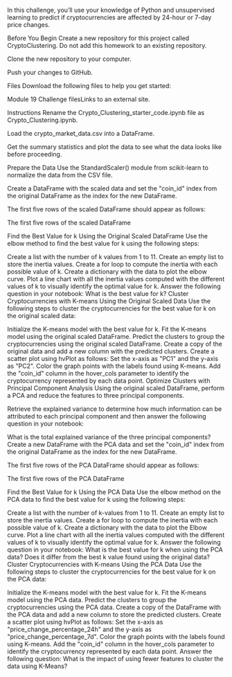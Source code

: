 In this challenge, you’ll use your knowledge of Python and unsupervised learning to predict if cryptocurrencies are affected by 24-hour or 7-day price changes.

Before You Begin
Create a new repository for this project called CryptoClustering. Do not add this homework to an existing repository.

Clone the new repository to your computer.

Push your changes to GitHub.

Files
Download the following files to help you get started:

Module 19 Challenge filesLinks to an external site.

Instructions
Rename the Crypto_Clustering_starter_code.ipynb file as Crypto_Clustering.ipynb.

Load the crypto_market_data.csv into a DataFrame.

Get the summary statistics and plot the data to see what the data looks like before proceeding.

Prepare the Data
Use the StandardScaler() module from scikit-learn to normalize the data from the CSV file.

Create a DataFrame with the scaled data and set the "coin_id" index from the original DataFrame as the index for the new DataFrame.

The first five rows of the scaled DataFrame should appear as follows:

The first five rows of the scaled DataFrame

Find the Best Value for k Using the Original Scaled DataFrame
Use the elbow method to find the best value for k using the following steps:

Create a list with the number of k values from 1 to 11.
Create an empty list to store the inertia values.
Create a for loop to compute the inertia with each possible value of k.
Create a dictionary with the data to plot the elbow curve.
Plot a line chart with all the inertia values computed with the different values of k to visually identify the optimal value for k.
Answer the following question in your notebook: What is the best value for k?
Cluster Cryptocurrencies with K-means Using the Original Scaled Data
Use the following steps to cluster the cryptocurrencies for the best value for k on the original scaled data:

Initialize the K-means model with the best value for k.
Fit the K-means model using the original scaled DataFrame.
Predict the clusters to group the cryptocurrencies using the original scaled DataFrame.
Create a copy of the original data and add a new column with the predicted clusters.
Create a scatter plot using hvPlot as follows:
Set the x-axis as "PC1" and the y-axis as "PC2".
Color the graph points with the labels found using K-means.
Add the "coin_id" column in the hover_cols parameter to identify the cryptocurrency represented by each data point.
Optimize Clusters with Principal Component Analysis
Using the original scaled DataFrame, perform a PCA and reduce the features to three principal components.

Retrieve the explained variance to determine how much information can be attributed to each principal component and then answer the following question in your notebook:

What is the total explained variance of the three principal components?
Create a new DataFrame with the PCA data and set the "coin_id" index from the original DataFrame as the index for the new DataFrame.

The first five rows of the PCA DataFrame should appear as follows:

The first five rows of the PCA DataFrame

Find the Best Value for k Using the PCA Data
Use the elbow method on the PCA data to find the best value for k using the following steps:

Create a list with the number of k-values from 1 to 11.
Create an empty list to store the inertia values.
Create a for loop to compute the inertia with each possible value of k.
Create a dictionary with the data to plot the Elbow curve.
Plot a line chart with all the inertia values computed with the different values of k to visually identify the optimal value for k.
Answer the following question in your notebook:
What is the best value for k when using the PCA data?
Does it differ from the best k value found using the original data?
Cluster Cryptocurrencies with K-means Using the PCA Data
Use the following steps to cluster the cryptocurrencies for the best value for k on the PCA data:

Initialize the K-means model with the best value for k.
Fit the K-means model using the PCA data.
Predict the clusters to group the cryptocurrencies using the PCA data.
Create a copy of the DataFrame with the PCA data and add a new column to store the predicted clusters.
Create a scatter plot using hvPlot as follows:
Set the x-axis as "price_change_percentage_24h" and the y-axis as "price_change_percentage_7d".
Color the graph points with the labels found using K-means.
Add the "coin_id" column in the hover_cols parameter to identify the cryptocurrency represented by each data point.
Answer the following question:
What is the impact of using fewer features to cluster the data using K-Means?
